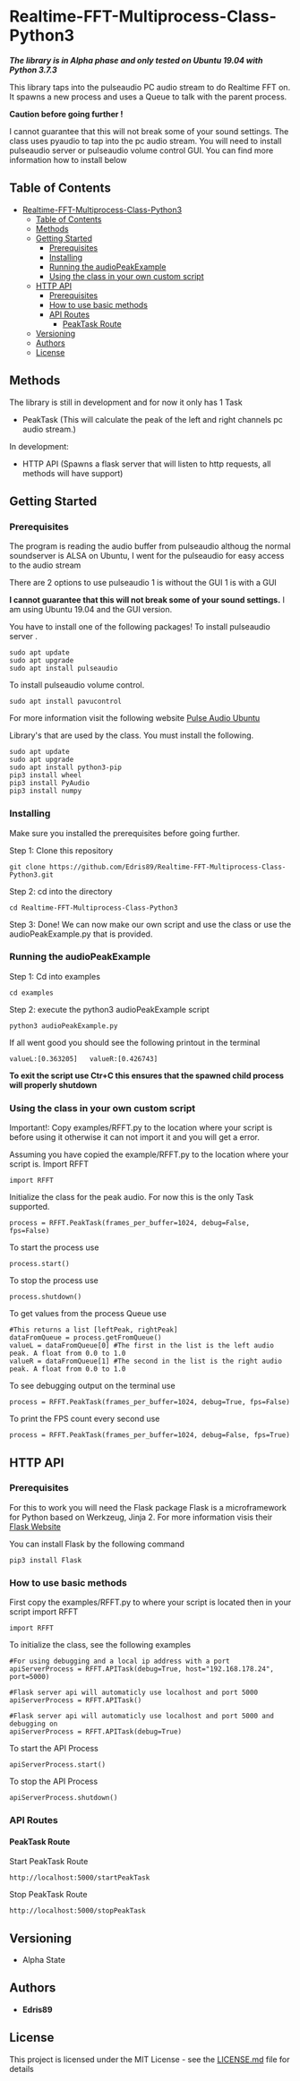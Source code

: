 # Realtime-FFT-Multiprocess-Class-Python3

***The library is in Alpha phase and only tested on Ubuntu 19.04 with Python 3.7.3***

This library taps into the pulseaudio PC audio stream to do Realtime FFT on. It spawns a new process and uses a Queue to talk with the parent process.



**Caution before going further !**

I cannot guarantee that this will not break some of your sound settings.
The class uses pyaudio to tap into the pc audio stream.
You will need to install pulseaudio server or pulseaudio volume control GUI. You can find more information how to install below

## Table of Contents

- [Realtime-FFT-Multiprocess-Class-Python3](#realtime-fft-multiprocess-class-python3)
  - [Table of Contents](#table-of-contents)
  - [Methods](#methods)
  - [Getting Started](#getting-started)
    - [Prerequisites](#prerequisites)
    - [Installing](#installing)
    - [Running the audioPeakExample](#running-the-audiopeakexample)
    - [Using the class in your own custom script](#using-the-class-in-your-own-custom-script)
  - [HTTP API](#http-api)
    - [Prerequisites](#prerequisites-1)
    - [How to use basic methods](#how-to-use-basic-methods)
    - [API Routes](#api-routes)
      - [PeakTask Route](#peaktask-route)
  - [Versioning](#versioning)
  - [Authors](#authors)
  - [License](#license)


## Methods

The library is still in development and for now it only has 1 Task
* PeakTask (This will calculate the peak of the left and right channels pc audio stream.)


In development:
* HTTP API (Spawns a flask server that will listen to http requests, all methods will have support)
## Getting Started 


### Prerequisites

The program is reading the audio buffer from pulseaudio
althoug the normal soundserver is ALSA on Ubuntu, I went for the pulseaudio for easy access to the audio stream

There are 2 options to use pulseaudio
1 is without the GUI
1 is with a GUI

**I cannot guarantee that this will not break some of your sound settings.** I am using Ubuntu 19.04 and the GUI version.

You have to install one of the following packages!
To install pulseaudio server .
```
sudo apt update
sudo apt upgrade
sudo apt install pulseaudio
```

To install pulseaudio volume control.
```
sudo apt install pavucontrol
```

For more information visit the following website [Pulse Audio Ubuntu](https://linuxhint.com/pulse_audio_sounds_ubuntu/)

Library's that are used by the class. You must install the following.

```
sudo apt update
sudo apt upgrade
sudo apt install python3-pip 
pip3 install wheel
pip3 install PyAudio
pip3 install numpy
```

### Installing

Make sure you installed the prerequisites before going further.


Step 1: Clone this repository
```
git clone https://github.com/Edris89/Realtime-FFT-Multiprocess-Class-Python3.git
```

Step 2: cd into the directory

```
cd Realtime-FFT-Multiprocess-Class-Python3
```

Step 3: Done! 
We can now make our own script and use the class or use the audioPeakExample.py that is provided.

### Running the audioPeakExample

Step 1: Cd into examples
```
cd examples
```
Step 2: execute the python3 audioPeakExample script
```
python3 audioPeakExample.py
```

If all went good you should see the following printout in the terminal
```
valueL:[0.363205]	valueR:[0.426743]
```

**To exit the script use Ctr+C this ensures that the spawned child process will properly shutdown**


### Using the class in your own custom script

Important!: Copy examples/RFFT.py to the location where your script is before using it otherwise it can not import it and you will get a error.

Assuming you have copied the example/RFFT.py to the location where your script is. Import RFFT
```
import RFFT
```

Initialize the class for the peak audio. For now this is the only Task supported.
```
process = RFFT.PeakTask(frames_per_buffer=1024, debug=False, fps=False)
```

To start the process use
```
process.start()
```
To stop the process use
```
process.shutdown()
```
To get values from the process Queue use
```
#This returns a list [leftPeak, rightPeak]
dataFromQueue = process.getFromQueue()
valueL = dataFromQueue[0] #The first in the list is the left audio peak. A float from 0.0 to 1.0
valueR = dataFromQueue[1] #The second in the list is the right audio peak. A float from 0.0 to 1.0
```
To see debugging output on the terminal use
```
process = RFFT.PeakTask(frames_per_buffer=1024, debug=True, fps=False)
```
To print the FPS count every second use
```
process = RFFT.PeakTask(frames_per_buffer=1024, debug=False, fps=True)
```

## HTTP API 

### Prerequisites

For this to work you will need the Flask package
Flask is a microframework for Python based on Werkzeug, Jinja 2.
For more information visis their [Flask Website](http://flask.pocoo.org/)

You can install Flask by the following command
```
pip3 install Flask
```
### How to use basic methods

First copy the examples/RFFT.py to where your script is located then in your 
script import RFFT
```
import RFFT
```
To initialize the class, see the following examples
```
#For using debugging and a local ip address with a port
apiServerProcess = RFFT.APITask(debug=True, host="192.168.178.24", port=5000)

#Flask server api will automaticly use localhost and port 5000
apiServerProcess = RFFT.APITask()

#Flask server api will automaticly use localhost and port 5000 and debugging on
apiServerProcess = RFFT.APITask(debug=True)
```

To start the API Process
```
apiServerProcess.start()
```
To stop the API Process
```
apiServerProcess.shutdown()
```
### API Routes

#### PeakTask Route
Start PeakTask Route
```
http://localhost:5000/startPeakTask
```
Stop PeakTask Route
```
http://localhost:5000/stopPeakTask
```



## Versioning

* Alpha State

## Authors

* **Edris89**


## License

This project is licensed under the MIT License - see the [LICENSE.md](LICENSE.md) file for details



